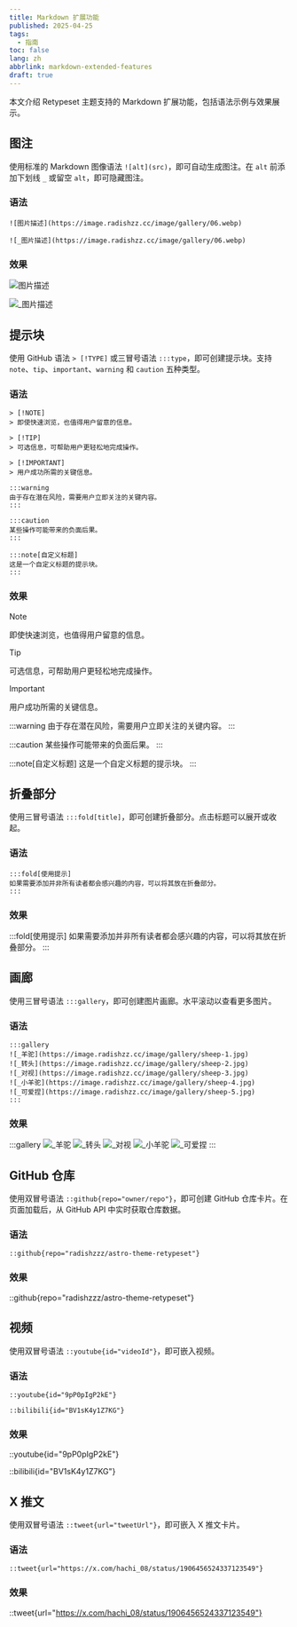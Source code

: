 ```yaml
---
title: Markdown 扩展功能
published: 2025-04-25
tags:
  - 指南
toc: false
lang: zh
abbrlink: markdown-extended-features
draft: true
---
```


本文介绍 Retypeset 主题支持的 Markdown 扩展功能，包括语法示例与效果展示。

## 图注

使用标准的 Markdown 图像语法 `![alt](src)`，即可自动生成图注。在 `alt` 前添加下划线 `_` 或留空 `alt`，即可隐藏图注。

### 语法

```
![图片描述](https://image.radishzz.cc/image/gallery/06.webp)

![_图片描述](https://image.radishzz.cc/image/gallery/06.webp)
```

### 效果

![图片描述](https://image.radishzz.cc/image/gallery/06.webp)

![_图片描述](https://image.radishzz.cc/image/gallery/06.webp)

## 提示块

使用 GitHub 语法 `> [!TYPE]` 或三冒号语法 `:::type`，即可创建提示块。支持 `note`、`tip`、`important`、`warning` 和 `caution` 五种类型。

### 语法

```
> [!NOTE]
> 即使快速浏览，也值得用户留意的信息。

> [!TIP]
> 可选信息，可帮助用户更轻松地完成操作。

> [!IMPORTANT]
> 用户成功所需的关键信息。

:::warning
由于存在潜在风险，需要用户立即关注的关键内容。
:::

:::caution
某些操作可能带来的负面后果。
:::

:::note[自定义标题]
这是一个自定义标题的提示块。
:::
```

### 效果

> [!NOTE]
> 即使快速浏览，也值得用户留意的信息。

> [!TIP]
> 可选信息，可帮助用户更轻松地完成操作。

> [!IMPORTANT]
> 用户成功所需的关键信息。

:::warning
由于存在潜在风险，需要用户立即关注的关键内容。
:::

:::caution
某些操作可能带来的负面后果。
:::

:::note[自定义标题]
这是一个自定义标题的提示块。
:::

## 折叠部分

使用三冒号语法 `:::fold[title]`，即可创建折叠部分。点击标题可以展开或收起。

### 语法

```
:::fold[使用提示]
如果需要添加并非所有读者都会感兴趣的内容，可以将其放在折叠部分。
:::
```

### 效果

:::fold[使用提示]
如果需要添加并非所有读者都会感兴趣的内容，可以将其放在折叠部分。
:::

## 画廊

使用三冒号语法 `:::gallery`，即可创建图片画廊。水平滚动以查看更多图片。

### 语法

```
:::gallery
![_羊驼](https://image.radishzz.cc/image/gallery/sheep-1.jpg)
![_转头](https://image.radishzz.cc/image/gallery/sheep-2.jpg)
![_对视](https://image.radishzz.cc/image/gallery/sheep-3.jpg)
![_小羊驼](https://image.radishzz.cc/image/gallery/sheep-4.jpg)
![_可爱捏](https://image.radishzz.cc/image/gallery/sheep-5.jpg)
:::
```

### 效果

:::gallery
![_羊驼](https://image.radishzz.cc/image/gallery/sheep-1.jpg)
![_转头](https://image.radishzz.cc/image/gallery/sheep-2.jpg)
![_对视](https://image.radishzz.cc/image/gallery/sheep-3.jpg)
![_小羊驼](https://image.radishzz.cc/image/gallery/sheep-4.jpg)
![_可爱捏](https://image.radishzz.cc/image/gallery/sheep-5.jpg)
:::

## GitHub 仓库

使用双冒号语法 `::github{repo="owner/repo"}`，即可创建 GitHub 仓库卡片。在页面加载后，从 GitHub API 中实时获取仓库数据。

### 语法

```
::github{repo="radishzzz/astro-theme-retypeset"}
```

### 效果

::github{repo="radishzzz/astro-theme-retypeset"}

## 视频

使用双冒号语法 `::youtube{id="videoId"}`，即可嵌入视频。

### 语法

```
::youtube{id="9pP0pIgP2kE"}

::bilibili{id="BV1sK4y1Z7KG"}
```

### 效果

::youtube{id="9pP0pIgP2kE"}

::bilibili{id="BV1sK4y1Z7KG"}

## X 推文

使用双冒号语法 `::tweet{url="tweetUrl"}`，即可嵌入 X 推文卡片。

### 语法

```
::tweet{url="https://x.com/hachi_08/status/1906456524337123549"}
```

### 效果

::tweet{url="https://x.com/hachi_08/status/1906456524337123549"}
